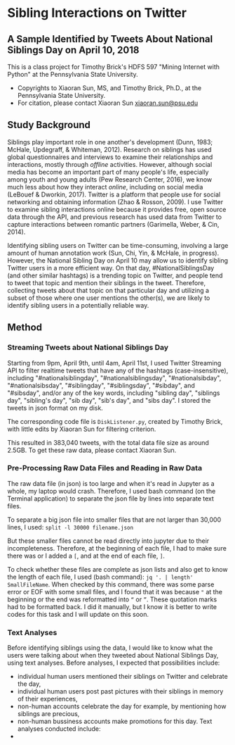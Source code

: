 # Sibling Interactions on Twitter
## A Sample Identified by Tweets About National Siblings Day on April 10, 2018
This is a class project for Timothy Brick's HDFS 597 "Mining Internet with Python" at the Pennsylvania State University.
* Copyrights to Xiaoran Sun, MS, and Timothy Brick, Ph.D., at the Pennsylvania State University.
* For citation, please contact Xiaoran Sun xiaoran.sun@psu.edu

## Study Background
Siblings play important role in one another's development (Dunn, 1983; McHale, Updegraff, & Whiteman, 2012). Research on siblings has used global questionnaires and interviews to examine their relationships and interactions, mostly through *offline* activities. However, although social media has become an important part of many people's life, especially among youth and young adults (Pew Research Center, 2016), we know much less about how they interact *online*, including on social media (LeBouef & Dworkin, 2017). Twitter is a platform that people use for social networking and obtaining information (Zhao & Rosson, 2009). I use Twitter to examine sibling interactions online because it provides free, open source data through the API, and previous research has used data from Twitter to capture interactions between romantic partners (Garimella, Weber, & Cin, 2014).

Identifying sibling users on Twitter can be time-consuming, involving a large amount of human annotation work (Sun, Chi, Yin, & McHale, in progress). However, the National Sibling Day on April 10 may allow us to identify sibling Twitter users in a more efficient way. On that day, #NationalSiblingsDay (and other similar hashtags) is a trending topic on Twitter, and people tend to tweet that topic and mention their siblings in the tweet. Therefore, collecting tweets about that topic on that particular day and utilizing a subset of those where one user mentions the other(s), we are likely to identify sibling users in a potentially reliable way.

## Method
### Streaming Tweets about National Siblings Day
Starting from 9pm, April 9th, until 4am, April 11st, I used Twitter Streaming API to filter realtime tweets that have any of the hashtags (case-insensitive), including "#nationalsiblingday", "#nationalsiblingsday", "#nationalsibday", "#nationalsibsday", "#siblingday", "#siblingsday", "#sibday", and "#sibsday", and/or any of the key words, including "sibling day", "siblings day", "sibling's day", "sib day", "sib's day", and "sibs day". I stored the tweets in json format on my disk. 

The corresponding code file is `DiskListener.py`, created by Timothy Brick, with little edits by Xiaoran Sun for filtering criterion.

This resulted in 383,040 tweets, with the total data file size as around 2.5GB. To get these raw data, please contact Xiaoran Sun.

### Pre-Processing Raw Data Files and Reading in Raw Data
The raw data file (in json) is too large and when it's read in Jupyter as a whole, my laptop would crash. Therefore, I used bash command (on the Terminal application) to separate the json file by lines into separate text files.

To separate a big json file into smaller files that are not larger than 30,000 lines, I used:
`split -l 30000 filename.json`

But these smaller files cannot be read directly into jupyter due to their incompleteness. Therefore, at the beginning of each file, I had to make sure there was or I added a `[`, and at the end of each file, `]`.

To check whether these files are complete as json lists and also get to know the length of each file, I used (bash command):
`jq '. | length' SmallFileName`. When checked by this command, there was some parse error or EOF with some small files, and I found that it was because `"` at the beginning or the end was reformatted into `“` or `”`. These quotation marks had to be formatted back. I did it manually, but I know it is better to write codes for this task and I will update on this soon.

### Text Analyses
Before identifying siblings using the data, I would like to know what the users were talking about when they tweeted about National Siblings Day, using text analyses. Before analyses, I expected that possibilities include:
  * individual human users mentioned their siblings on Twitter and celebrate the day,
  * individual human users post past pictures with their siblings in memory of their experiences,
  * non-human accounts celebrate the day for example, by mentioning how siblings are precious,
  * non-human bussiness accounts make promotions for this day.
Text analyses conducted include:
  * 

